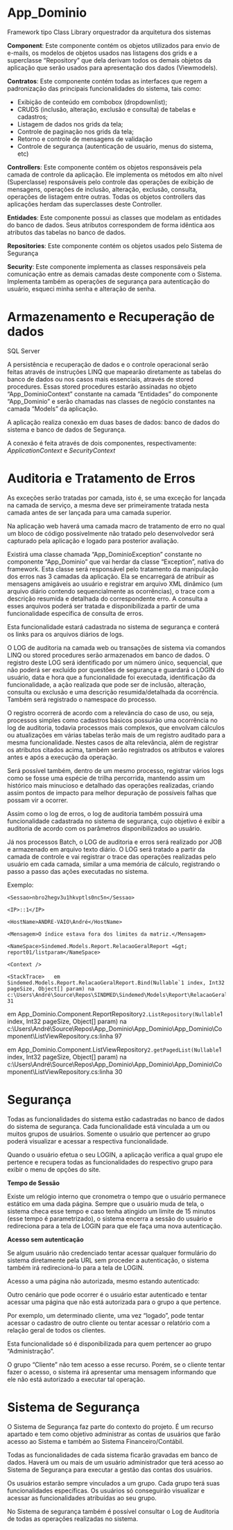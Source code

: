 # App_Dominio
Framework tipo Class Library orquestrador da arquitetura dos sistemas

**Component**: Este componente contém os objetos utilizados para envio de e-mails, os modelos de objetos usados nas listagens dos grids e a superclasse “Repository” que dela derivam todos os demais objetos da aplicação que serão usados para apresentação dos dados (Viewmodels). 

**Contratos**: Este componente contém todas as interfaces que regem a padronização das principais funcionalidades do sistema, tais como:  

- Exibição de conteúdo em combobox (dropdownlist); 
- CRUDS (inclusão, alteração, exclusão e consulta) de tabelas e cadastros; 
- Listagem de dados nos grids da tela; 
- Controle de paginação nos grids da tela; 
- Retorno e controle de mensagens de validação 
- Controle de segurança (autenticação de usuário, menus do sistema, etc) 

**Controllers**: Este componente contém os objetos responsáveis pela camada de controle da aplicação. Ele implementa os métodos em alto nível (Superclasse) responsáveis pelo controle das operações de exibição de mensagens, operações de inclusão, alteração, exclusão, consulta, operações de listagem entre outras. Todas os objetos controllers das aplicações herdam das superclasses deste Controller.

**Entidades**: Este componente possui as classes que modelam as entidades do banco de dados. Seus atributos correspondem de forma idêntica aos atributos das tabelas no banco de dados. 

**Repositories**: Este componente contém os objetos usados pelo Sistema de Segurança  

**Security**: Este componente implementa as classes responsáveis pela comunicação entre as demais camadas deste componente com o Sistema. Implementa também as operações de segurança para autenticação do usuário, esqueci minha senha e alteração de senha.  
 
# Armazenamento e Recuperação de dados 

SQL Server

A persistência e recuperação de dados e o controle operacional serão feitas através de instruções LINQ que mapearão diretamente as tabelas do banco de dados ou nos casos mais essenciais, através de stored procedures. Essas stored procedures estarão assinadas no objeto “App_DominioContext” constante na camada “Entidades” do componente “App_Dominio” e serão chamadas nas classes de negócio constantes na camada “Models” da aplicação. 

A aplicação realiza conexão em duas bases de dados: banco de dados do sistema e banco de dados de Segurança. 

A conexão é feita através de dois componentes, respectivamente: *ApplicationContext* e *SecurityContext*

# Auditoria e Tratamento de Erros 

As exceções serão tratadas por camada, isto é, se uma exceção for lançada na camada de serviço, a mesma deve ser primeiramente tratada nesta camada antes de ser lançada para uma camada superior. 

Na aplicação web haverá uma camada macro de tratamento de erro no qual um bloco de código possivelmente não tratado pelo desenvolvedor será capturado pela aplicação e logado para posterior avaliação. 

Existirá uma classe chamada “App_DominioException” constante no componente “App_Dominio” que vai herdar da classe “Exception”, nativa do framework. Esta classe será responsável pelo tratamento da manipulação dos erros nas 3 camadas da aplicação. Ela se encarregará de atribuir as mensagens amigáveis ao usuário e registrar em arquivo XML dinâmico (um arquivo diário contendo sequencialmente as ocorrências), o trace com a descrição resumida e detalhada do correspondente erro. A consulta a esses arquivos poderá ser tratada e disponibilizada a partir de uma funcionalidade específica de consulta de erros.  

Esta funcionalidade estará cadastrada no sistema de segurança e conterá os links para os arquivos diários de logs. 

O LOG de auditoria na camada web ou transações de sistema via comandos LINQ ou stored procedures serão armazenados em banco de dados. O registro deste LOG será identificado por um número único, sequencial, que não poderá ser excluído por questões de segurança e guardará o LOGIN do usuário, data e hora que a funcionalidade foi executada, identificação da funcionalidade, a ação realizada que pode ser de inclusão, alteração, consulta ou exclusão e uma descrição resumida/detalhada da ocorrência. Também será registrado o namespace do processo. 

O registro ocorrerá de acordo com a relevância do caso de uso, ou seja, processos simples como cadastros básicos possuirão uma ocorrência no log de auditoria, todavia processos mais complexos, que envolvam cálculos ou atualizações em várias tabelas terão mais de um registro auditado para a mesma funcionalidade. Nestes casos de alta relevância, além de registrar os atributos citados acima, também serão registrados os atributos e valores antes e após a execução da operação. 

Será possível também, dentro de um mesmo processo, registrar vários logs como se fosse uma espécie de trilha percorrida, mantendo assim um histórico mais minucioso e detalhado das operações realizadas, criando assim pontos de impacto para melhor depuração de possíveis falhas que possam vir a ocorrer. 

Assim como o log de erros, o log de auditoria também possuirá uma funcionalidade cadastrada no sistema de segurança, cujo objetivo é exibir a auditoria de acordo com os parâmetros disponibilizados ao usuário. 

Já nos processos Batch, o LOG de auditoria e erros será realizado por JOB e armazenado em arquivo texto diário. O LOG será tratado a partir da camada de controle e vai registrar o trace das operações realizadas pelo usuário em cada camada, similar a uma memória de cálculo, registrando o passo a passo das ações executadas no sistema. 

Exemplo: 

<?xml version="1.0" encoding="utf-8"?> 

<LOG> 

  <LOG ID="1086159964" Data="14/03/2014 11:24:19"> 

    <Sessao>nbro2hegv3u1hkvptls0nc5n</Sessao> 

    <IP>::1</IP> 

    <HostName>ANDRE-VAIO\André</HostName> 

    <Mensagem>O índice estava fora dos limites da matriz.</Mensagem> 

    <NameSpace>Sindemed.Models.Report.RelacaoGeralReport =&gt; report01/listparam</NameSpace> 

    <Context /> 

    <StackTrace>   em Sindemed.Models.Report.RelacaoGeralReport.Bind(Nullable`1 index, Int32       pageSize, Object[] param) na c:\Users\André\Source\Repos\SINDMED\Sindemed\Models\Report\RelacaoGeralReport.cs:linha 31 

   em App_Dominio.Component.ReportRepository`2.ListRepository(Nullable`1 index, Int32 pageSize, Object[] param) na c:\Users\André\Source\Repos\App_Dominio\App_Dominio\App_Dominio\Component\ListViewRepository.cs:linha 97 

   em App_Dominio.Component.ListViewRepository`2.getPagedList(Nullable`1 index, Int32 pageSize, Object[] param) na c:\Users\André\Source\Repos\App_Dominio\App_Dominio\App_Dominio\Component\ListViewRepository.cs:linha 30</StackTrace> 

</LOG> 

# Segurança 

Todas as funcionalidades do sistema estão cadastradas no banco de dados do sistema de segurança. Cada funcionalidade está vinculada a um ou muitos grupos de usuários. Somente o usuário que pertencer ao grupo poderá visualizar e acessar a respectiva funcionalidade. 

Quando o usuário efetua o seu LOGIN, a aplicação verifica a qual grupo ele pertence e recupera todas as funcionalidades do respectivo grupo para exibir o menu de opções do site. 

**Tempo de Sessão**

Existe um relógio interno que cronometra o tempo que o usuário permanece estático em uma dada página. Sempre que o usuário muda de tela, o sistema checa esse tempo e caso tenha atingido um limite de 15 minutos (esse tempo é parametrizado), o sistema encerra a sessão do usuário e redireciona para a tela de LOGIN para que ele faça uma nova autenticação. 

**Acesso sem autenticação**

Se algum usuário não credenciado tentar acessar qualquer formulário do sistema diretamente pela URL sem proceder a autenticação, o sistema também irá redirecioná-lo para a tela de LOGIN.  

Acesso a uma página não autorizada, mesmo estando autenticado: 

Outro cenário que pode ocorrer é o usuário estar autenticado e tentar acessar uma página que não está autorizada para o grupo a que pertence.  

Por exemplo, um determinado cliente, uma vez “logado”, pode tentar acessar o cadastro de outro cliente ou tentar acessar o relatório com a relação geral de todos os clientes.  

Esta funcionalidade só é disponibilizada para quem pertencer ao grupo “Administração”.  

O grupo “Cliente” não tem acesso a esse recurso. Porém, se o cliente tentar fazer o acesso, o sistema irá apresentar uma mensagem informando que ele não está autorizado a executar tal operação. 

# Sistema de Segurança 

O Sistema de Segurança faz parte do contexto do projeto. É um recurso apartado e tem como objetivo administrar as contas de usuários que farão acesso ao Sistema e também ao Sistema Financeiro/Contábil. 

Todas as funcionalidades de cada sistema ficarão gravadas em banco de dados. Haverá um ou mais de um usuário administrador que terá acesso ao Sistema de Segurança para executar a gestão das contas dos usuários. 

Os usuários estarão sempre vinculados a um grupo. Cada grupo terá suas funcionalidades específicas. Os usuários só conseguirão visualizar e acessar as funcionalidades atribuídas ao seu grupo. 

No Sistema de segurança também é possível consultar o Log de Auditoria de todas as operações realizadas no sistema. 
